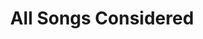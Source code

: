 ---
title:         "All Songs Considered"
description:   "Host Bob Boilen spins new music from emerging bands and musical icons."
url-thumbnail: "http://media.npr.org/images/podcasts/primary/icon_510019.jpg"
url-rss:       "http://www.npr.org/rss/rss.php?id=163479981"
url-web:       "http://www.npr.org/blogs/allsongs/"
url-itunes:    "https://itunes.apple.com/us/podcast/npr-all-songs-considered-podcast/id79687345?mt=2&uo=4"
tags:         [three,four,five,six]
---